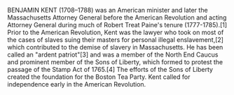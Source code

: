 BENJAMIN KENT (1708–1788) was an American minister and later the Massachusetts Attorney General before the American Revolution and acting Attorney General during much of Robert Treat Paine's tenure (1777-1785).[1] Prior to the American Revolution, Kent was the lawyer who took on most of the cases of slaves suing their masters for personal illegal enslavement,[2] which contributed to the demise of slavery in Massachusetts. He has been called an "ardent patriot"[3] and was a member of the North End Caucus and prominent member of the Sons of Liberty, which formed to protest the passage of the Stamp Act of 1765.[4] The efforts of the Sons of Liberty created the foundation for the Boston Tea Party. Kent called for independence early in the American Revolution.
